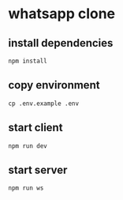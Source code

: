 # whatsapp clone

## install dependencies

```
npm install
```

## copy environment

```
cp .env.example .env
```

## start client

```
npm run dev
```

## start server

```
npm run ws
```
